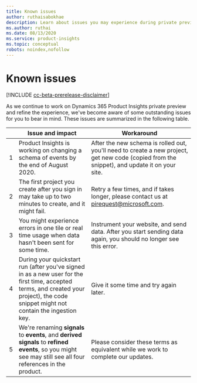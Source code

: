 ```yaml
---
title: Known issues 
author: ruthaisabokhae
description: Learn about issues you may experience during private preview and how to work around them
ms.author: ruthai
ms.date: 08/13/2020
ms.service: product-insights
ms.topic: conceptual
robots: noindex,nofollow
---
```


# Known issues

[!INCLUDE [cc-beta-prerelease-disclaimer]( ../includes/cc-beta-prerelease-disclaimer.md)]

As we continue to work on Dynamics 365 Product Insights private preview and refine the experience, we've become aware of some outstanding issues for you to bear in mind. These issues are summarized in the following table.

|  | Issue and impact | Workaround | 
|------------------|------------------------|------------------------|
| 1 | Product Insights is working on changing a schema of events by the end of August 2020. | After the new schema is rolled out, you'll need to create a new project, get new code (copied from the snippet), and update it on your site. |
| 2 | The first project you create after you sign in may take up to two minutes to create, and it might fail. | Retry a few times, and if takes longer, please contact us at [pirequest@microsoft.com](mailto:pirequest@microsoft.com). |
| 3 | You might experience errors in one tile or real time usage when data hasn't been sent for some time. | Instrument your website, and send data. After you start sending data again, you should no longer see this error. | 
| 4 | During your quickstart run (after you've signed in as a new user for the first time, accepted terms, and created your project), the code snippet might not contain the ingestion key. | Give it some time and try again later. |
| 5 | We're renaming **signals** to **events**, and **derived signals** to **refined events**, so you might see may still see all four references in the product. | Please consider these terms as equivalent while we work to complete our updates. |
